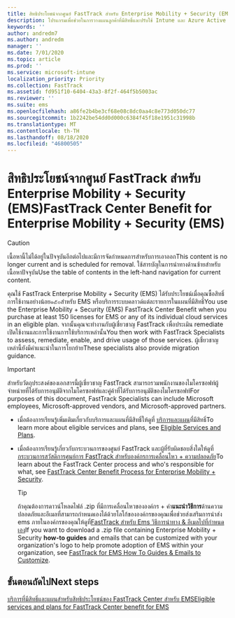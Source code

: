 ```yaml
---
title: สิทธิประโยชน์จากศูนย์ FastTrack สำหรับ Enterprise Mobility + Security (EMS)
description: โปรแกรมเพื่อช่วยในการวางแผนลูกค้าที่มีสิทธิ์และปรับใช้ Intune และ Azure Active Directory Premium
keywords: ''
author: andredm7
ms.author: andredm
manager: ''
ms.date: 7/01/2020
ms.topic: article
ms.prod: ''
ms.service: microsoft-intune
localization_priority: Priority
ms.collection: FastTrack
ms.assetid: fd951f10-6404-43a3-8f2f-464f5b5003ac
ms.reviewer: ''
ms.suite: ems
ms.openlocfilehash: a86fe2b4be3cf68e08c8dc0aa4c8e773d050dc77
ms.sourcegitcommit: 1b2242be54dd0d000c6384f45f18e1951c31998b
ms.translationtype: MT
ms.contentlocale: th-TH
ms.lasthandoff: 08/18/2020
ms.locfileid: "46800505"
---
```

# <a name="fasttrack-center-benefit-for-enterprise-mobility--security-ems"></a><span data-ttu-id="45614-103">สิทธิประโยชน์จากศูนย์ FastTrack สำหรับ Enterprise Mobility + Security (EMS)</span><span class="sxs-lookup"><span data-stu-id="45614-103">FastTrack Center Benefit for Enterprise Mobility + Security (EMS)</span></span>

> [!CAUTION]
> <span data-ttu-id="45614-104">เนื้อหานี้ไม่ได้อยู่ในปัจจุบันอีกต่อไปและมีการจัดกำหนดการสำหรับการเอาออก</span><span class="sxs-lookup"><span data-stu-id="45614-104">This content is no longer current and is scheduled for removal.</span></span> <span data-ttu-id="45614-105">ใช้สารบัญในการนำทางด้านซ้ายสำหรับเนื้อหาปัจจุบัน</span><span class="sxs-lookup"><span data-stu-id="45614-105">Use the table of contents in the left-hand navigation for current content.</span></span>


<span data-ttu-id="45614-106">คุณใช้ FastTrack Enterprise Mobility + Security (EMS) ได้รับประโยชน์เมื่อคุณซื้อสิทธิ์การใช้งานอย่างน้อย๑๕๐สำหรับ EMS หรือบริการระบบคลาวด์แต่ละรายการในแผนที่มีสิทธิ์</span><span class="sxs-lookup"><span data-stu-id="45614-106">You use the Enterprise Mobility + Security (EMS) FastTrack Center Benefit when you purchase at least 150 licenses for EMS or any of its individual cloud services in an eligible plan.</span></span> <span data-ttu-id="45614-107">จากนั้นคุณจะทำงานกับผู้เชี่ยวชาญ FastTrack เพื่อประเมิน remediate เปิดใช้งานและการใช้งานการใช้บริการเหล่านั้น</span><span class="sxs-lookup"><span data-stu-id="45614-107">You then work with FastTrack Specialists to assess, remediate, enable, and drive usage of those services.</span></span> <span data-ttu-id="45614-108">ผู้เชี่ยวชาญเหล่านี้ยังมีคำแนะนำในการโยกย้าย</span><span class="sxs-lookup"><span data-stu-id="45614-108">These specialists also provide migration guidance.</span></span> 

> [!IMPORTANT]
> <span data-ttu-id="45614-109">สำหรับวัตถุประสงค์ของเอกสารนี้ผู้เชี่ยวชาญ FastTrack สามารถรวมพนักงานของไมโครซอฟท์ผู้จำหน่ายที่ได้รับการอนุมัติจากไมโครซอฟท์และคู่ค้าที่ได้รับการอนุมัติของไมโครซอฟท์</span><span class="sxs-lookup"><span data-stu-id="45614-109">For purposes of this document, FastTrack Specialists can include Microsoft employees, Microsoft-approved vendors, and Microsoft-approved partners.</span></span>

- <span data-ttu-id="45614-110">เมื่อต้องการเรียนรู้เพิ่มเติมเกี่ยวกับบริการและแผนที่มีสิทธิ์ให้ดูที่ [บริการและแผน](M365-eligible-services-and-plans.md)ที่มีสิทธิ์</span><span class="sxs-lookup"><span data-stu-id="45614-110">To learn more about eligible services and plans, see [Eligible Services and Plans](M365-eligible-services-and-plans.md).</span></span>

- <span data-ttu-id="45614-111">เมื่อต้องการเรียนรู้เกี่ยวกับกระบวนการของศูนย์ FastTrack และผู้ที่รับผิดชอบสิ่งใดให้ดูที่[กระบวนการสวัสดิการศูนย์การ FastTrack สำหรับองค์กรการเคลื่อนไหว + ความปลอดภัย](EMS-fasttrack-process.md)</span><span class="sxs-lookup"><span data-stu-id="45614-111">To learn about the FastTrack Center process and who's responsible for what, see [FastTrack Center Benefit Process for Enterprise Mobility + Security](EMS-fasttrack-process.md).</span></span>

    > [!TIP]
    > <span data-ttu-id="45614-112">ถ้าคุณต้องการดาวน์โหลดไฟล์ .zip ที่มีการเคลื่อนไหวขององค์กร + คำ**แนะนำวิธีการ**ด้านความปลอดภัยและอีเมลที่สามารถกำหนดเองได้ด้วยโลโก้ขององค์กรของคุณเพื่อช่วยส่งเสริมการนำส่ง ems ภายในองค์กรของคุณให้ดูที่[FastTrack สำหรับ Ems วิธีการนำทาง & อีเมลไปที่กำหนดเอง](https://gallery.technet.microsoft.com/FastTrack-for-EMS-How-To-f170da4c)</span><span class="sxs-lookup"><span data-stu-id="45614-112">If you want to download a .zip file containing Enterprise Mobility + Security **how-to guides** and emails that can be customized with your organization's logo to help promote adoption of EMS within your organization, see [FastTrack for EMS How To Guides & Emails to Customize](https://gallery.technet.microsoft.com/FastTrack-for-EMS-How-To-f170da4c).</span></span>

## <a name="next-steps"></a><span data-ttu-id="45614-113">ขั้นตอนถัดไป</span><span class="sxs-lookup"><span data-stu-id="45614-113">Next steps</span></span>

[<span data-ttu-id="45614-114">บริการที่มีสิทธิ์และแผนสำหรับสิทธิประโยชน์ของ FastTrack Center สำหรับ EMS</span><span class="sxs-lookup"><span data-stu-id="45614-114">Eligible services and plans for FastTrack Center benefit for EMS</span></span>](M365-eligible-services-and-plans.md)